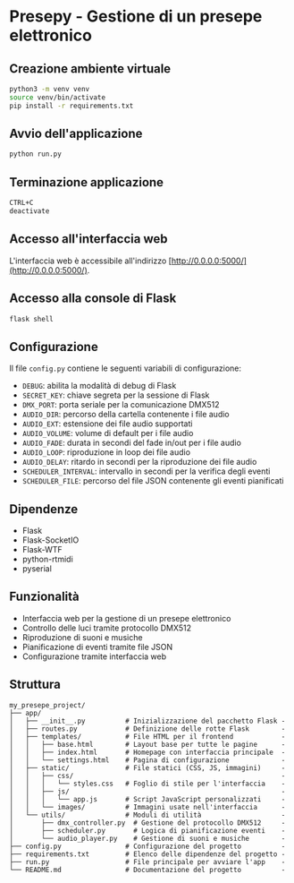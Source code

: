 # Presepy - Gestione di un presepe elettronico

## Creazione ambiente virtuale

```bash
python3 -m venv venv
source venv/bin/activate
pip install -r requirements.txt
```

## Avvio dell'applicazione

```bash
python run.py
```

## Terminazione applicazione

```bash
CTRL+C
deactivate
```

## Accesso all'interfaccia web

L'interfaccia web è accessibile all'indirizzo [http://0.0.0.0:5000/](http://0.0.0.0:5000/).

## Accesso alla console di Flask

```bash
flask shell
```

## Configurazione

Il file `config.py` contiene le seguenti variabili di configurazione:

- `DEBUG`: abilita la modalità di debug di Flask
- `SECRET_KEY`: chiave segreta per la sessione di Flask
- `DMX_PORT`: porta seriale per la comunicazione DMX512
- `AUDIO_DIR`: percorso della cartella contenente i file audio
- `AUDIO_EXT`: estensione dei file audio supportati
- `AUDIO_VOLUME`: volume di default per i file audio
- `AUDIO_FADE`: durata in secondi del fade in/out per i file audio
- `AUDIO_LOOP`: riproduzione in loop dei file audio
- `AUDIO_DELAY`: ritardo in secondi per la riproduzione dei file audio
- `SCHEDULER_INTERVAL`: intervallo in secondi per la verifica degli eventi
- `SCHEDULER_FILE`: percorso del file JSON contenente gli eventi pianificati

## Dipendenze

- Flask
- Flask-SocketIO
- Flask-WTF
- python-rtmidi
- pyserial

## Funzionalità

- Interfaccia web per la gestione di un presepe elettronico
- Controllo delle luci tramite protocollo DMX512
- Riproduzione di suoni e musiche
- Pianificazione di eventi tramite file JSON
- Configurazione tramite interfaccia web


## Struttura

```plaintext
my_presepe_project/
├── app/
│   ├── __init__.py          # Inizializzazione del pacchetto Flask -
│   ├── routes.py            # Definizione delle rotte Flask        -
│   ├── templates/           # File HTML per il frontend            -
│   │   ├── base.html        # Layout base per tutte le pagine      -
│   │   ├── index.html       # Homepage con interfaccia principale  -
│   │   └── settings.html    # Pagina di configurazione             -
│   ├── static/              # File statici (CSS, JS, immagini)     -
│   │   ├── css/                                                    -
│   │   │   └── styles.css   # Foglio di stile per l'interfaccia    -
│   │   ├── js/                                                     -
│   │   │   └── app.js       # Script JavaScript personalizzati     -
│   │   └── images/          # Immagini usate nell'interfaccia      -
│   └── utils/               # Moduli di utilità                    -
│       ├── dmx_controller.py  # Gestione del protocollo DMX512     -
│       ├── scheduler.py       # Logica di pianificazione eventi    -
│       └── audio_player.py    # Gestione di suoni e musiche        -
├── config.py                # Configurazione del progetto          -
├── requirements.txt         # Elenco delle dipendenze del progetto -
├── run.py                   # File principale per avviare l'app    -
└── README.md                # Documentazione del progetto          -

``` 
